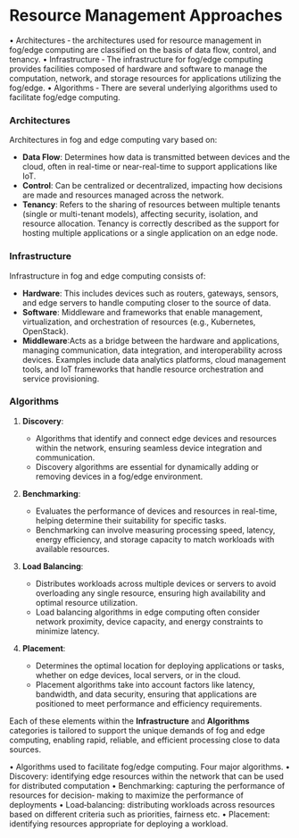 # Resource Management Approaches
• Architectures ‐ the architectures used for resource management in fog/edge computing are classified on the basis of data flow, control, and tenancy.
• Infrastructure ‐ The infrastructure for fog/edge computing provides facilities composed of hardware and software to manage the
computation, network, and storage resources for applications utilizing the fog/edge.
• Algorithms ‐ There are several underlying algorithms used to facilitate fog/edge computing.



### Architectures
Architectures in fog and edge computing vary based on:
  - **Data Flow**: Determines how data is transmitted between devices and the cloud, often in real-time or near-real-time to support applications like IoT.
  - **Control**: Can be centralized or decentralized, impacting how decisions are made and resources managed across the network.
  - **Tenancy**: Refers to the sharing of resources between multiple tenants (single or multi-tenant models), affecting security, isolation, and resource allocation. 
   Tenancy is correctly described as the support for hosting multiple applications
or a single application on an edge node.

### Infrastructure
Infrastructure in fog and edge computing consists of:
  - **Hardware**: This includes devices such as routers, gateways, sensors, and edge servers to handle computing closer to the source of data.
  - **Software**: Middleware and frameworks that enable management, virtualization, and orchestration of resources (e.g., Kubernetes, OpenStack).
  - **Middleware**:Acts as a bridge between the hardware and applications, managing communication, data integration, and           interoperability across devices.
    Examples include data analytics platforms, cloud management tools, and IoT frameworks that handle resource orchestration and service provisioning.


### Algorithms
1. **Discovery**:
   - Algorithms that identify and connect edge devices and resources within the network, ensuring seamless device integration and communication.
   - Discovery algorithms are essential for dynamically adding or removing devices in a fog/edge environment.

2. **Benchmarking**:
   - Evaluates the performance of devices and resources in real-time, helping determine their suitability for specific tasks.
   - Benchmarking can involve measuring processing speed, latency, energy efficiency, and storage capacity to match workloads with available resources.

3. **Load Balancing**:
   - Distributes workloads across multiple devices or servers to avoid overloading any single resource, ensuring high availability and optimal resource utilization.
   - Load balancing algorithms in edge computing often consider network proximity, device capacity, and energy constraints to minimize latency.

4. **Placement**:
   - Determines the optimal location for deploying applications or tasks, whether on edge devices, local servers, or in the cloud.
   - Placement algorithms take into account factors like latency, bandwidth, and data security, ensuring that applications are positioned to meet performance and efficiency requirements.

Each of these elements within the **Infrastructure** and **Algorithms** categories is tailored to support the unique demands of fog and edge computing, enabling rapid, reliable, and efficient processing close to data sources.


• Algorithms used to facilitate fog/edge computing. Four major
algorithms.
• Discovery: identifying edge resources within the network that can be
used for distributed computation
• Benchmarking: capturing the performance of resources for decision‐
making to maximize the performance of deployments
• Load‐balancing: distributing workloads across resources based on
different criteria such as priorities, fairness etc.
• Placement: identifying resources appropriate for deploying a
workload.
